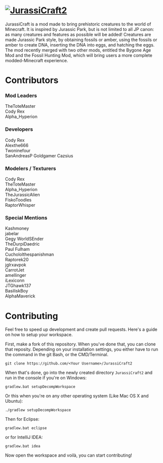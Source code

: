 # [![JurassiCraft2](http://i.imgur.com/3CXpCDv.png)](http://www.minecraftforum.net/forums/mapping-and-modding/minecraft-mods/2320045)
JurassiCraft is a mod made to bring prehistoric creatures to the world of Minecraft. It is inspired by Jurassic Park, but is not limited to all JP canon: as many creatures and features as possible will be added! Creatures are made Jurassic Park style, by obtaining fossils or amber, using the fossils or amber to create DNA, inserting the DNA into eggs, and hatching the eggs. The mod recently merged with two other mods, entitled the Bygone Age Mod and the Fossil Hunting Mod, which will bring users a more complete modded-Minecraft experience.

# Contributors
### Mod Leaders
TheToteMaster  
Cody Rex  
Alpha_Hyperion  

### Developers
Cody Rex    
Alexthe666  
Twoninefour  
SanAndreasP
Goldgamer
Cazsius 

### Modelers / Texturers
Cody Rex  
TheToteMaster  
Alpha_Hyperion  
TheJurassicAlien  
FiskoToodles  
RaptorWhisper  

### Special Mentions
Kashmoney  
jabelar  
Gegy
WorldSEnder  
TheDurpiDaedric  
Paul Fulham  
Cuchololthespanishman  
Raptorek20  
jglrxavpok  
CarrotJet  
amellinger  
iLexiconn  
JTGhawk137  
BasiliskBoy   
AlphaMaverick    

# Contributing
Feel free to speed up development and create pull requests. Here's a guide on how to setup your workspace.

First, make a fork of this repository. When you've done that, you can clone that reposity. Depending on your installation settings, you either have to run the command in the git Bash, or the CMD/Terminal.
```
git clone https://github.com/<Your Username>/JurassiCraft2
```

When that's done, go into the newly created directory `JurassiCraft2` and run in the console if you're on Windows:
```
gradlew.bat setupDecompWorkspace
```
Or this when you're on any other operating system (Like Mac OS X and Ubuntu):
```
./gradlew setupDecompWorkspace
```

Then for Eclipse:
```
gradlew.bat eclipse
```

or for IntelliJ IDEA:
```
gradlew.bat idea
```

Now open the workspace and voilà, you can start contributing!

